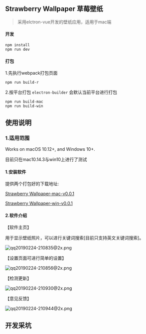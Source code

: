 
## Strawberry Wallpaper 草莓壁纸

> 采用elctron-vue开发的壁纸应用，适用于mac端

#### 开发
```
npm install
npm run dev
```
#### 打包
1.先执行webpack打包页面
```
npm run build-r
```
2.按平台打包 `electron-builder` 会默认当前平台进行打包
```
npm run build-mac
npm run build-win
```

## 使用说明

### 1.适用范围

Works on macOS 10.12+, and Windows 10+.

目前只在mac10.14.3与win10上进行了测试

#### 1.安装软件

提供两个打包好的下载地址:

[Strawberry Wallpaper-mac-v0.0.1](https://swallpaper.oss-cn-beijing.aliyuncs.com/Strawberry%20Wallpaper-0.0.1.dmg) 

[Strawberry Wallpaper-win-v0.0.1](https://swallpaper.oss-cn-beijing.aliyuncs.com/Strawberry%20Wallpaper%20Setup%200.0.1.exe)


#### 2.软件介绍

【软件主页】

用于显示壁纸照片，可以进行关键词搜索[目前只支持英文关键词搜索]。

![qq20190224-210835@2x.png](http://note.youdao.com/yws/res/9290/WEBRESOURCE1dfddea9346fac836bc8a102c4117569)

【设置页面可进行简单的设置】

![qq20190224-210856@2x.png](http://note.youdao.com/yws/res/9293/WEBRESOURCE6071205f94fa7e6a46345f36c603dfe7)


【检测更新】

![qq20190224-210930@2x.png](http://note.youdao.com/yws/res/9301/WEBRESOURCE11dd1f857666444b45a732aef9c1520e)


【意见反馈】

![qq20190224-210944@2x.png](http://note.youdao.com/yws/res/9304/WEBRESOURCE1607be301a10cf9c7fcbf340ba819de6)

## 开发采坑